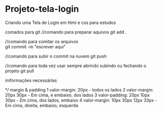 # Projeto-tela-login
Criando uma Tela de Login em html e css para estudos 

comados para git
//comando para preparar aquivos 
git add .

//comando para comitar os arquivos                      
git commit -m "escrever aqui"

//comando para subir o commit na nuvem 
git push

//comando para toda vez usar sempre abrindo subindo ou fechando o projeto git pull

imformações necessárias

 */
    margin & padding
    1 valor-margin: 20px - todos os lados 
    2 valor-margin: 20px 30px - Em cima, e embaixo, dos lados
    3 valor-padding: 20px 10px 30px - Em cima, dos lados, embaixo
    4 valor-margin: 10px 30px 12px 33px - Em cima, direita, embaixo, esquerda 

